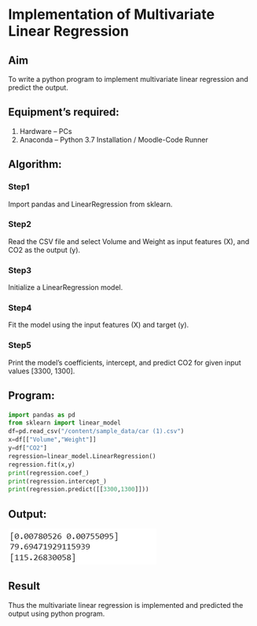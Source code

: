 # Implementation of Multivariate Linear Regression
## Aim
To write a python program to implement multivariate linear regression and predict the output.
## Equipment’s required:
1.	Hardware – PCs
2.	Anaconda – Python 3.7 Installation / Moodle-Code Runner
## Algorithm:
### Step1
Import pandas and LinearRegression from sklearn.

### Step2
Read the CSV file and select Volume and Weight as input features (X), and CO2 as the output (y).

### Step3
Initialize a LinearRegression model.



### Step4
Fit the model using the input features (X) and target (y).

### Step5
Print the model’s coefficients, intercept, and predict CO2 for given input values [3300, 1300].

## Program:
```python
import pandas as pd
from sklearn import linear_model
df=pd.read_csv("/content/sample_data/car (1).csv")
x=df[["Volume","Weight"]]
y=df["CO2"]
regression=linear_model.LinearRegression()
regression.fit(x,y)
print(regression.coef_)
print(regression.intercept_)
print(regression.predict([[3300,1300]]))
```
## Output:
![alt text](image.png)


## Result
Thus the multivariate linear regression is implemented and predicted the output using python program.